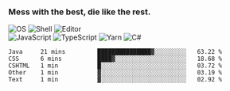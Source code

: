 ### Mess with the best, die like the rest.

![OS](https://img.shields.io/badge/-Arch-informational?style=flat&logo=arch-linux&logoColor=white&color=1793D1)
![Shell](https://img.shields.io/badge/-Zsh-informational?style=flat&logo=gnu-bash&logoColor=white&color=4EAA25)
![Editor](https://img.shields.io/badge/-Visual%20Studio%20Code-informational?style=flat&logo=visual-studio-code&logoColor=white&color=007ACC)\
![JavaScript](https://img.shields.io/badge/-JavaScript-informational?style=flat&logo=javascript&logoColor=white&color=F7DF1E)
![TypeScript](https://img.shields.io/badge/-TypeScript-informational?style=flat&logo=typescript&logoColor=white&color=007ACC)
![Yarn](https://img.shields.io/badge/-Yarn-informational?style=flat&logo=yarn&logoColor=white&color=2C8EBB)
![C#](https://img.shields.io/badge/-C%23-informational?style=flat&logo=.NET&logoColor=white&color=5C2D91)

<!--START_SECTION:waka-->
```text
Java     21 mins         ███████████████▓░░░░░░░░░   63.22 % 
CSS      6 mins          ████▓░░░░░░░░░░░░░░░░░░░░   18.68 % 
CSHTML   1 min           █░░░░░░░░░░░░░░░░░░░░░░░░   03.72 % 
Other    1 min           ▓░░░░░░░░░░░░░░░░░░░░░░░░   03.19 % 
Text     1 min           ▓░░░░░░░░░░░░░░░░░░░░░░░░   02.92 % 
```
<!--END_SECTION:waka-->
